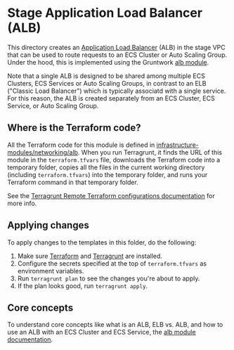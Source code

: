 # Stage Application Load Balancer (ALB)

This directory creates an [Application Load Balancer](http://docs.aws.amazon.com/elasticloadbalancing/latest/application/introduction.html) 
(ALB) in the stage VPC that can be used to route requests to an ECS Cluster or Auto Scaling Group. Under the 
hood, this is implemented using the Gruntwork [alb module](https://github.com/gruntwork-io/module-load-balancer/tree/master/modules/alb).

Note that a single ALB is designed to be shared among multiple ECS Clusters, ECS Services or Auto Scaling Groups, in 
contrast to an ELB ("Classic Load Balancer") which is typically associatd with a single service. For this reason, the ALB
 is created separately from an ECS Cluster, ECS Service, or Auto Scaling Group.

## Where is the Terraform code?

All the Terraform code for this module is defined in [infrastructure-modules/networking/alb](https://github.com/Veeps-Hosting/infrastructure-modules/tree/master/networking/alb).
When you run Terragrunt, it finds the URL of this module in the `terraform.tfvars` file, downloads the Terraform code into
a temporary folder, copies all the files in the current working directory (including `terraform.tfvars`) into the
temporary folder, and runs your Terraform command in that temporary folder.

See the [Terragrunt Remote Terraform configurations
documentation](https://github.com/gruntwork-io/terragrunt#remote-terraform-configurations) for more info.

## Applying changes

To apply changes to the templates in this folder, do the following:

1. Make sure [Terraform](https://www.terraform.io/) and [Terragrunt](https://github.com/gruntwork-io/terragrunt) are
   installed.
1. Configure the secrets specified at the top of `terraform.tfvars` as environment variables.
1. Run `terragrunt plan` to see the changes you're about to apply.
1. If the plan looks good, run `terragrunt apply`.

## Core concepts

To understand core concepts like what is an ALB, ELB vs. ALB, and how to use an ALB with an ECS Cluster and ECS Service,
the [alb module documentation](https://github.com/gruntwork-io/module-load-balancer/tree/master/modules/alb).